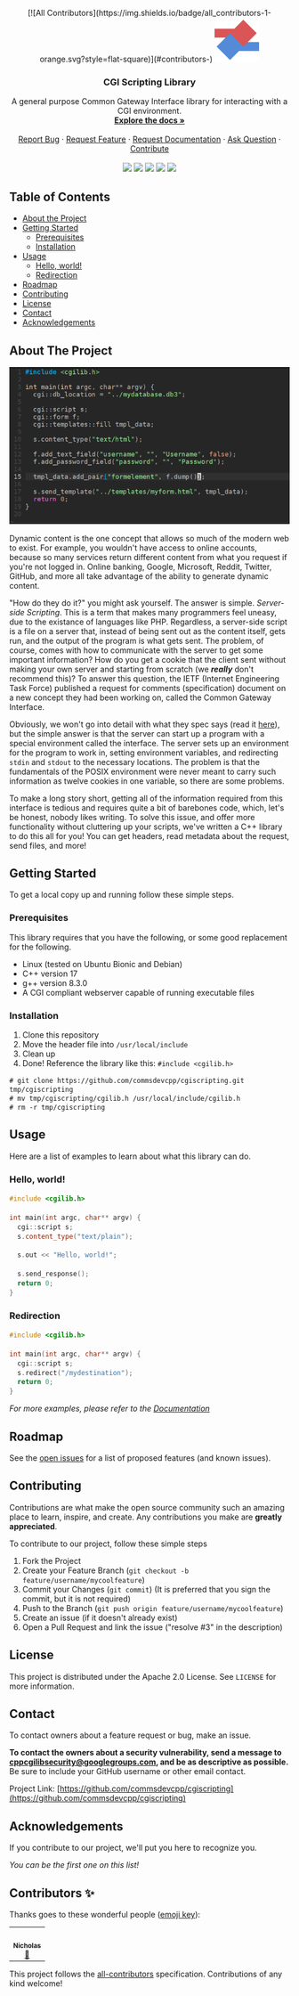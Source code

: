 <p align="center">
<!-- ALL-CONTRIBUTORS-BADGE:START - Do not remove or modify this section -->
[![All Contributors](https://img.shields.io/badge/all_contributors-1-orange.svg?style=flat-square)](#contributors-)
<!-- ALL-CONTRIBUTORS-BADGE:END -->
  <a href="https://github.com/commsdevcpp/cgiscripting">
    <img src="images/logo.png" alt="Logo" width="80" height="80">
  </a>

  <h3 align="center">CGI Scripting Library</h3>

  <p align="center">
    A general purpose Common Gateway Interface library for interacting with a CGI environment.
    <br />
    <a href="https://commsdevcpp.github.io/cgiscripting"><strong>Explore the docs »</strong></a>
    <br />
    <br />
    <a href="https://github.com/commsdevcpp/cgiscripting/issues/new?assignees=&labels=bug&template=bug_report.md&title=Untitled+Bug">Report Bug</a>
    ·
    <a href="https://github.com/commsdevcpp/cgiscripting/issues/new?assignees=&labels=feature+request&template=feature_request.md&title=Untitled+Feature+Request">Request Feature</a>
    ·
    <a href="https://github.com/commsdevcpp/cgiscripting/issues/new?assignees=&labels=documentation&template=documentation-request.md&title=Untitled+Documentation+Request">Request Documentation</a>
    ·
    <a href="https://github.com/commsdevcpp/cgiscripting/issues/new?assignees=&labels=question&template=question.md&title=Untitled+Question">Ask Question</a>
    ·
    <a href="#contributing">Contribute</a>
    <br/>
    <br/>
    <a href="https://github.com/commsdevcpp/cgiscripting/graphs/contributors">
    <img src="https://img.shields.io/github/contributors/commsdevcpp/cgiscripting.svg?style=flat-square"></a>
    <a href="https://github.com/commsdevcpp/cgiscripting/network/members">
    <img src="https://img.shields.io/github/forks/commsdevcpp/cgiscripting.svg?style=flat-square"></a>
    <a href="https://github.com/commsdevcpp/cgiscripting/stargazers">
    <img src="https://img.shields.io/github/stars/commsdevcpp/cgiscripting.svg?style=flat-square"></a>
    <a href="https://github.com/commsdevcpp/cgiscripting/issues">
    <img src="https://img.shields.io/github/issues/commsdevcpp/cgiscripting.svg?style=flat-square"></a>
    <a href="https://github.com/commsdevcpp/cgiscripting/blob/main/LICENSE">
    <img src="https://img.shields.io/github/license/commsdevcpp/cgiscripting?style=flat-square"></a>
  </p>
</p>

## Table of Contents

* [About the Project](#about-the-project)
* [Getting Started](#getting-started)
  * [Prerequisites](#prerequisites)
  * [Installation](#installation)
* [Usage](#usage)
  * [Hello, world!](#hello-world)
  * [Redirection](#redirection)
* [Roadmap](#roadmap)
* [Contributing](#contributing)
* [License](#license)
* [Contact](#contact)
* [Acknowledgements](#acknowledgements)

## About The Project

[![CGI Scripting Code](images/product-screenshot.png)](https://commsdevcpp.github.io/cgiscripting)

Dynamic content is the one concept that allows so much of the modern web to exist. For example, you wouldn't have access to online accounts, because so many services return different content from what you request if you're not logged in. Online banking, Google, Microsoft, Reddit, Twitter, GitHub, and more all take advantage of the ability to generate dynamic content.

"How do they do it?" you might ask yourself. The answer is simple. *Server-side Scripting*. This is a term that makes many programmers feel uneasy, due to the existance of languages like PHP. Regardless, a server-side script is a file on a server that, instead of being sent out as the content itself, gets run, and the output of the program is what gets sent. The problem, of course, comes with how to communicate with the server to get some important information? How do you get a cookie that the client sent without making your own server and starting from scratch (we ***really*** don't recommend this)? To answer this question, the IETF (Internet Engineering Task Force) published a request for comments (specification) document on a new concept they had been working on, called the Common Gateway Interface.

Obviously, we won't go into detail with what they spec says (read it [here](https://tools.ietf.org/html/rfc3875)), but the simple answer is that the server can start up a program with a special environment called the interface. The server sets up an environment for the program to work in, setting environment variables, and redirecting `stdin` and `stdout` to the necessary locations. The problem is that the fundamentals of the POSIX environment were never meant to carry such information as twelve cookies in one variable, so there are some problems.

To make a long story short, getting all of the information required from this interface is tedious and requires quite a bit of barebones code, which, let's be honest, nobody likes writing. To solve this issue, and offer more functionality without cluttering up your scripts, we've written a C++ library to do this all for you! You can get headers, read metadata about the request, send files, and more!

## Getting Started

To get a local copy up and running follow these simple steps.

### Prerequisites

This library requires that you have the following, or some good replacement for the following.

* Linux (tested on Ubuntu Bionic and Debian)
* C++ version 17
* g++ version 8.3.0
* A CGI compliant webserver capable of running executable files

### Installation

1. Clone this repository
2. Move the header file into `/usr/local/include`
3. Clean up
4. Done! Reference the library like this: `#include <cgilib.h>`

```
# git clone https://github.com/commsdevcpp/cgiscripting.git tmp/cgiscripting
# mv tmp/cgiscripting/cgilib.h /usr/local/include/cgilib.h
# rm -r tmp/cgiscripting
```

## Usage

Here are a list of examples to learn about what this library can do.

### Hello, world!

```cpp
#include <cgilib.h>

int main(int argc, char** argv) {
  cgi::script s;
  s.content_type("text/plain");
  
  s.out << "Hello, world!";
  
  s.send_response();
  return 0;
}
```

### Redirection

```cpp
#include <cgilib.h>

int main(int argc, char** argv) {
  cgi::script s;
  s.redirect("/mydestination");
  return 0;
}
```

_For more examples, please refer to the [Documentation](https://commsdevcpp.github.io/cgiscripting)_

## Roadmap

See the [open issues](https://github.com/commsdevcpp/cgiscripting/issues) for a list of proposed features (and known issues).

## Contributing

Contributions are what make the open source community such an amazing place to learn, inspire, and create. Any contributions you make are **greatly appreciated**.

To contribute to our project, follow these simple steps

1. Fork the Project
2. Create your Feature Branch (`git checkout -b feature/username/mycoolfeature`)
3. Commit your Changes (`git commit`) (It is preferred that you sign the commit, but it is not required)
4. Push to the Branch (`git push origin feature/username/mycoolfeature`)
5. Create an issue (if it doesn't already exist)
6. Open a Pull Request and link the issue ("resolve #3" in the description)

## License

This project is distributed under the Apache 2.0 License. See `LICENSE` for more information.

## Contact

To contact owners about a feature request or bug, make an issue.

**To contact the owners about a security vulnerability, send a message to [cppcgilibsecurity@googlegroups.com](mailto:cppcgilibsecurity@googlegroups.com), and be as descriptive as possible.** Be sure to include your GitHub username or other email contact.

Project Link: [https://github.com/commsdevcpp/cgiscripting](https://github.com/commsdevcpp/cgiscripting)

## Acknowledgements

If you contribute to our project, we'll put you here to recognize you.

*You can be the first one on this list!*

## Contributors ✨

Thanks goes to these wonderful people ([emoji key](https://allcontributors.org/docs/en/emoji-key)):

<!-- ALL-CONTRIBUTORS-LIST:START - Do not remove or modify this section -->
<!-- prettier-ignore-start -->
<!-- markdownlint-disable -->
<table>
  <tr>
    <td align="center"><a href="https://github.com/nicholasbus"><img src="https://avatars3.githubusercontent.com/u/37635777?v=4" width="100px;" alt=""/><br /><sub><b>Nicholas</b></sub></a><br /><a href="#maintenance-nicholasbus" title="Maintenance">🚧</a></td>
  </tr>
</table>

<!-- markdownlint-enable -->
<!-- prettier-ignore-end -->
<!-- ALL-CONTRIBUTORS-LIST:END -->

This project follows the [all-contributors](https://github.com/all-contributors/all-contributors) specification. Contributions of any kind welcome!